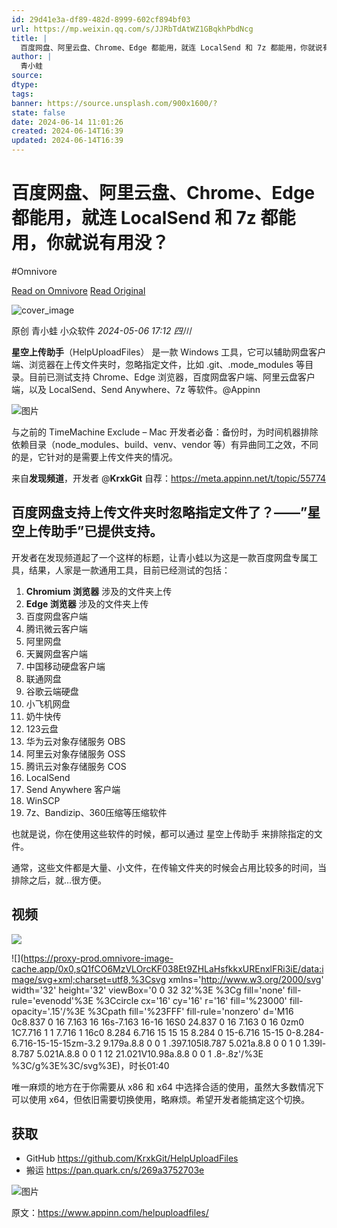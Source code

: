 ```yaml
---
id: 29d41e3a-df89-482d-8999-602cf894bf03
url: https://mp.weixin.qq.com/s/JJRbTdAtWZ1GBqkhPbdNcg
title: |
  百度网盘、阿里云盘、Chrome、Edge 都能用，就连 LocalSend 和 7z 都能用，你就说有用没？
author: |
  青小蛙
source: 
dtype: 
tags: 
banner: https://source.unsplash.com/900x1600/?
state: false
date: 2024-06-14 11:01:26
created: 2024-06-14T16:39
updated: 2024-06-14T16:39
---
```



# 百度网盘、阿里云盘、Chrome、Edge 都能用，就连 LocalSend 和 7z 都能用，你就说有用没？
#Omnivore

[Read on Omnivore](https://omnivore.app/me/https-mp-weixin-qq-com-s-jj-rb-td-at-wz-1-g-bqkh-pbd-ncg-19014b13b4e)
[Read Original](https://mp.weixin.qq.com/s/JJRbTdAtWZ1GBqkhPbdNcg)

![cover_image](https://proxy-prod.omnivore-image-cache.app/0x0,sQdlkMZW-2vKvvBAVia7Ocy-O094XtinQ-ORZxM6gj1k/https://mmbiz.qpic.cn/sz_mmbiz_jpg/4icbjwFqP3MdgPtDNm4o16sCneh1vSy4xdoFredkrR5YAJ5xs0xTib9SzaibkZWKZko1jqxsia3bIWUicrE538vRPPA/0?wx_fmt=jpeg) 

原创 青小蛙  小众软件 _2024-05-06 17:12_ _四川_ 

**星空上传助手**（HelpUploadFiles） 是一款 Windows 工具，它可以辅助网盘客户端、浏览器在上传文件夹时，忽略指定文件，比如 .git、.mode\_modules 等目录。目前已测试支持 Chrome、Edge 浏览器，百度网盘客户端、阿里云盘客户端，以及 LocalSend、Send Anywhere、7z 等软件。@Appinn

![图片](https://proxy-prod.omnivore-image-cache.app/0x0,s-CTSOalt7JtLaT-U5I8hZjUO4_yKJbvtxRDfIY0hEVo/https://mmbiz.qpic.cn/sz_mmbiz_jpg/4icbjwFqP3MdgPtDNm4o16sCneh1vSy4xf8mpRRYdsBCficPMefalFfzADrhAV4aW6dicSzA93sO6lnlJ0IfLJTgw/640?wx_fmt=jpeg&from=appmsg)

与之前的 TimeMachine Exclude – Mac 开发者必备：备份时，为时间机器排除依赖目录（node\_modules、build、venv、vendor 等）有异曲同工之效，不同的是，它针对的是需要上传文件夹的情况。

来自**发现频道**，开发者 @**KrxkGit** 自荐：https://meta.appinn.net/t/topic/55774

## 百度网盘支持上传文件夹时忽略指定文件了？——”星空上传助手”已提供支持。

开发者在发现频道起了一个这样的标题，让青小蛙以为这是一款百度网盘专属工具，结果，人家是一款通用工具，目前已经测试的包括：

1. **Chromium 浏览器** 涉及的文件夹上传
2. **Edge 浏览器** 涉及的文件夹上传
3. 百度网盘客户端
4. 腾讯微云客户端
5. 阿里网盘
6. 天翼网盘客户端
7. 中国移动硬盘客户端
8. 联通网盘
9. 谷歌云端硬盘
10. 小飞机网盘
11. 奶牛快传
12. 123云盘
13. 华为云对象存储服务 OBS
14. 阿里云对象存储服务 OSS
15. 腾讯云对象存储服务 COS
16. LocalSend
17. Send Anywhere 客户端
18. WinSCP
19. 7z、Bandizip、360压缩等压缩软件

也就是说，你在使用这些软件的时候，都可以通过 星空上传助手 来排除指定的文件。

通常，这些文件都是大量、小文件，在传输文件夹的时候会占用比较多的时间，当排除之后，就…很方便。

## 视频

![](https://proxy-prod.omnivore-image-cache.app/0x0,s9wsaQtLAn24QY1kJmTwYgfFXipYE6yzrkYBU1futkf0/https://mmbiz.qpic.cn/sz_mmbiz_jpg/4icbjwFqP3MdgPtDNm4o16sCneh1vSy4xQav1RhkcYy3rjLickjWakW0oTCice1rr55ibR4wVxDmwQfZfl4mf3416Q/640?wx_fmt=jpeg&wxfrom=16)

![](https://proxy-prod.omnivore-image-cache.app/0x0,sQ1fCO6MzVLOrcKF038Et9ZHLaHsfkkxUREnxlFRi3iE/data:image/svg+xml;charset=utf8,%3Csvg xmlns='http://www.w3.org/2000/svg' width='32' height='32' viewBox='0 0 32 32'%3E  %3Cg fill='none' fill-rule='evenodd'%3E    %3Ccircle cx='16' cy='16' r='16' fill='%23000' fill-opacity='.15'/%3E    %3Cpath fill='%23FFF' fill-rule='nonzero' d='M16 0c8.837 0 16 7.163 16 16s-7.163 16-16 16S0 24.837 0 16 7.163 0 16 0zm0 1C7.716 1 1 7.716 1 16c0 8.284 6.716 15 15 15 8.284 0 15-6.716 15-15 0-8.284-6.716-15-15-15zm-3.2 9.179a.8.8 0 0 1 .397.105l8.787 5.021a.8.8 0 0 1 0 1.39l-8.787 5.021A.8.8 0 0 1 12 21.021V10.98a.8.8 0 0 1 .8-.8z'/%3E  %3C/g%3E%3C/svg%3E)，时长01:40

唯一麻烦的地方在于你需要从 x86 和 x64 中选择合适的使用，虽然大多数情况下可以使用 x64，但依旧需要切换使用，略麻烦。希望开发者能搞定这个切换。

## 获取

* GitHub https://github.com/KrxkGit/HelpUploadFiles
* 搬运 https://pan.quark.cn/s/269a3752703e

![图片](https://proxy-prod.omnivore-image-cache.app/0x0,sfD_K4hgyF9YDDvYHDgnAgaf6lDWV6POql59YODPVpKs/https://mmbiz.qpic.cn/sz_mmbiz_png/4icbjwFqP3MeT8hLnGQmQlSfKASgYtHNPv5bvVgv28lnARicnlo23tr0fkJdZOBEK2oeDyqNxjVNf0kENW4Zp7cg/640?wx_fmt=png&from=appmsg)

原文：https://www.appinn.com/helpuploadfiles/




